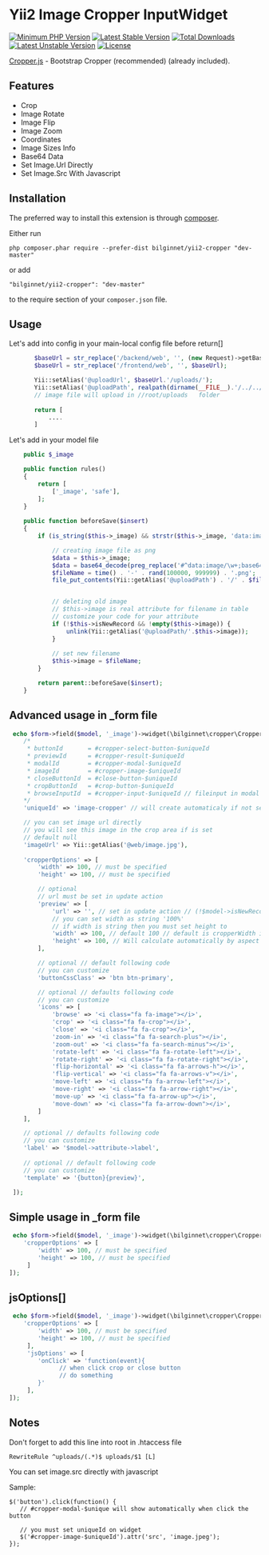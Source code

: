# Yii2 Image Cropper InputWidget

[![Minimum PHP Version](http://img.shields.io/badge/php-%3E%3D%205.3-8892BF.svg)](https://php.net/)
[![Latest Stable Version](https://poser.pugx.org/bilginnet/yii2-cropper/v/stable)](https://packagist.org/packages/bilginnet/yii2-cropper)
[![Total Downloads](https://poser.pugx.org/bilginnet/yii2-cropper/downloads)](https://packagist.org/packages/bilginnet/yii2-cropper)
[![Latest Unstable Version](https://poser.pugx.org/bilginnet/yii2-cropper/v/unstable)](https://packagist.org/packages/bilginnet/yii2-cropper)
[![License](https://poser.pugx.org/bilginnet/yii2-cropper/license)](https://packagist.org/packages/bilginnet/yii2-cropper)

<a href="https://fengyuanchen.github.io/cropper/" target="_blank">Cropper.js</a> - Bootstrap Cropper (recommended) (already included).

Features
------------
+ Crop
+ Image Rotate
+ Image Flip
+ Image Zoom
+ Coordinates
+ Image Sizes Info
+ Base64 Data
+ Set Image.Url Directly 
+ Set Image.Src With Javascript

Installation
------------

The preferred way to install this extension is through [composer](http://getcomposer.org/download/).

Either run

```
php composer.phar require --prefer-dist bilginnet/yii2-cropper "dev-master"
```

or add

```
"bilginnet/yii2-cropper": "dev-master"
```

to the require section of your `composer.json` file.


Usage
-----

Let's add into config in your main-local config file before return[]
````php
       $baseUrl = str_replace('/backend/web', '', (new Request)->getBaseUrl());
       $baseUrl = str_replace('/frontend/web', '', $baseUrl);

       Yii::setAlias('@uploadUrl', $baseUrl.'/uploads/');
       Yii::setAlias('@uploadPath', realpath(dirname(__FILE__).'/../../uploads/'));
       // image file will upload in //root/uploads   folder
       
       return [
           ....
       ]
````

Let's add  in your model file
````php
    public $_image

    public function rules()
    {
        return [
            ['_image', 'safe'],
        ];
    }
    
    public function beforeSave($insert)
    {
        if (is_string($this->_image) && strstr($this->_image, 'data:image')) {

            // creating image file as png
            $data = $this->_image;
            $data = base64_decode(preg_replace('#^data:image/\w+;base64,#i', '', $data));
            $fileName = time() . '-' . rand(100000, 999999) . '.png';
            file_put_contents(Yii::getAlias('@uploadPath') . '/' . $fileName, $data);


            // deleting old image 
            // $this->image is real attribute for filename in table
            // customize your code for your attribute            
            if (!$this->isNewRecord && !empty($this->image)) {
                unlink(Yii::getAlias('@uploadPath/'.$this->image));
            }
            
            // set new filename
            $this->image = $fileName;
        }

        return parent::beforeSave($insert);
    }
````



Advanced usage in _form file
-----
````php
 echo $form->field($model, '_image')->widget(\bilginnet\cropper\Cropper::className(), [
    /*
     * buttonId       = #cropper-select-button-$uniqueId
     * previewId      = #cropper-result-$uniqueId
     * modalId        = #cropper-modal-$uniqueId
     * imageId        = #cropper-image-$uniqueId
     * closeButtonId  = #close-button-$uniqueId
     * cropButtonId   = #crop-button-$uniqueId
     * browseInputId  = #cropper-input-$uniqueId // fileinput in modal
    */
    'uniqueId' => 'image-cropper' // will create automaticaly if not set

    // you can set image url directly
    // you will see this image in the crop area if is set
    // default null
    'imageUrl' => Yii::getAlias('@web/image.jpg'),
    
    'cropperOptions' => [
        'width' => 100, // must be specified
        'height' => 100, // must be specified

        // optional
        // url must be set in update action
        'preview' => [
            'url' => '', // set in update action // (!$model->isNewRecord && !empty($model->image)) ? Yii::getAlias('@uploadUrl/'.$model->image) : '' // or null 
            // you can set width as string '100%'
            // if width is string then you must set height to
            'width' => 100, // default 100 // default is cropperWidth if cropperWidth < 100
            'height' => 100, // Will calculate automatically by aspect ratio if not set
        ],

        // optional // default following code
        // you can customize 
        'buttonCssClass' => 'btn btn-primary',

        // optional // defaults following code
        // you can customize 
        'icons' => [
            'browse' => '<i class="fa fa-image"></i>',
            'crop' => '<i class="fa fa-crop"></i>',
            'close' => '<i class="fa fa-crop"></i>',       
            'zoom-in' => '<i class="fa fa-search-plus"></i>',
            'zoom-out' => '<i class="fa fa-search-minus"></i>',
            'rotate-left' => '<i class="fa fa-rotate-left"></i>',
            'rotate-right' => '<i class="fa fa-rotate-right"></i>',
            'flip-horizontal' => '<i class="fa fa-arrows-h"></i>',
            'flip-vertical' => '<i class="fa fa-arrows-v"></i>',
            'move-left' => '<i class="fa fa-arrow-left"></i>',
            'move-right' => '<i class="fa fa-arrow-right"></i>',
            'move-up' => '<i class="fa fa-arrow-up"></i>',
            'move-down' => '<i class="fa fa-arrow-down"></i>',
        ]
    ],

    // optional // defaults following code
    // you can customize 
    'label' => '$model->attribute->label', 
    
    // optional // default following code
    // you can customize 
    'template' => '{button}{preview}',

 ]);
````


Simple usage in _form file
-----
````php
 echo $form->field($model, '_image')->widget(\bilginnet\cropper\Cropper::className(), [
    'cropperOptions' => [
        'width' => 100, // must be specified
        'height' => 100, // must be specified
     ]
]);
````



jsOptions[]
-----
````php
 echo $form->field($model, '_image')->widget(\bilginnet\cropper\Cropper::className(), [
    'cropperOptions' => [
        'width' => 100, // must be specified
        'height' => 100, // must be specified
     ],
     'jsOptions' => [
        'onClick' => 'function(event){
              // when click crop or close button 
              // do something 
        }'
     ],
]);
````



Notes
-----
Don't forget to add this line into root in .htaccess file
````
RewriteRule ^uploads/(.*)$ uploads/$1 [L]
````

You can set image.src directly with javascript 

Sample:
````
$('button').click(function() {
   // #cropper-modal-$unique will show automatically when click the button
   
   // you must set uniqueId on widget
   $('#cropper-image-$uniqueId').attr('src', 'image.jpeg');
});
````

